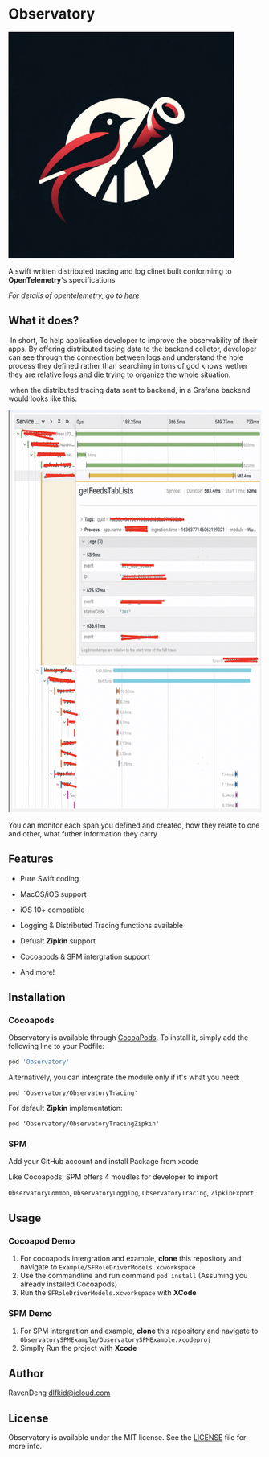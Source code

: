# Observatory
<img src="ObservatoryLogo.png" alt="logo" width="450" height="450">

A swift written distributed tracing and log clinet built conformimg to **OpenTelemetry**'s specifications

*For details of opentelemetry, go to [here](https://opentelemetry.io/docs/what-is-opentelemetry/)*

## What it does?

​	In short, To help application developer to improve the observability of their apps. By offering distributed tacing data to the backend colletor, developer can see through the connection between logs and understand the hole process they defined rather than searching in tons of god knows wether they are relative logs and die trying to organize the whole situation.

​	when the distributed tracing data sent to backend, in a Grafana backend would looks like this:

<img src="opentelemetryDataCase.png" alt="showCase" width="700" height="800">

You can monitor each span you defined and created, how they relate to one and other, what futher information they carry.

## Features

* Pure Swift coding
* MacOS/iOS support
* iOS 10+ compatible
* Logging & Distributed Tracing functions available
* Defualt **Zipkin** support
* Cocoapods & SPM intergration support

* And more!

## Installation

### Cocoapods

Observatory is available through [CocoaPods](https://cocoapods.org). To install
it, simply add the following line to your Podfile:

```ruby
pod 'Observatory'
```

Alternatively, you can intergrate the module only if it's what you need:

````shell
pod 'Observatory/ObservatoryTracing'
````

For default **Zipkin** implementation:

````shell
pod 'Observatory/ObservatoryTracingZipkin'
````

### SPM

Add your GitHub account and install Package from xcode

Like Cocoapods, SPM offers 4 moudles for developer to import

`ObservatoryCommon`, `ObservatoryLogging`, `ObservatoryTracing`, `ZipkinExport`

## Usage

### Cocoapod Demo

1. For cocoapods intergration and example, **clone** this repository and navigate to `Example/SFRoleDriverModels.xcworkspace`
2. Use the commandline and run command `pod install` (Assuming you already installed Cocoapods)
3. Run the `SFRoleDriverModels.xcworkspace` with **XCode**

### SPM Demo

1. For SPM intergration and example, **clone** this repository and navigate to `ObservatorySPMExample/ObservatorySPMExample.xcodeproj`
2. Simplly Run the project with **Xcode**

## Author

RavenDeng dlfkid@icloud.com

## License

Observatory is available under the MIT license. See the [LICENSE](LICENSE) file for more info.
